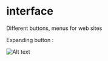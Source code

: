 # interface
Different buttons, menus for web sites

Expanding button :

![Alt text](media/expanding_button.gif?raw=true "Title")
